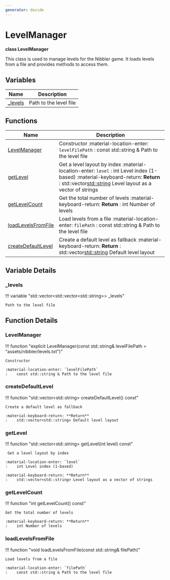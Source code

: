 ```yaml
---
generator: doxide
---
```



# LevelManager

**class LevelManager**


This class is used to manage levels for the Nibbler game.
It loads levels from a file and provides methods to access them.


## Variables

| Name | Description |
| ---- | ----------- |
| [_levels](#_levels) | Path to the level file  |

## Functions

| Name | Description |
| ---- | ----------- |
| [LevelManager](#LevelManager) | Constructor :material-location-enter: `levelFilePath` :    const std::string & Path to the level file  |
| [getLevel](#getLevel) |  Get a level layout by index :material-location-enter: `level` :    int Level index (1-based) :material-keyboard-return: **Return** :    std::vector<std::string> Level layout as a vector of strings  |
| [getLevelCount](#getLevelCount) | Get the total number of levels :material-keyboard-return: **Return** :    int Number of levels  |
| [loadLevelsFromFile](#loadLevelsFromFile) | Load levels from a file :material-location-enter: `filePath` :    const std::string & Path to the level file  |
| [createDefaultLevel](#createDefaultLevel) | Create a default level as fallback :material-keyboard-return: **Return** :    std::vector<std::string> Default level layout  |

## Variable Details

### _levels<a name="_levels"></a>

!!! variable "std::vector&lt;std::vector&lt;std::string&gt;&gt; _levels"

    Path to the level file
    

## Function Details

### LevelManager<a name="LevelManager"></a>
!!! function "explicit LevelManager(const std::string&amp; levelFilePath = &quot;assets/nibbler/levels.txt&quot;)"

    Constructor
    
    :material-location-enter: `levelFilePath`
    :    const std::string & Path to the level file
    

### createDefaultLevel<a name="createDefaultLevel"></a>
!!! function "std::vector&lt;std::string&gt; createDefaultLevel() const"

    Create a default level as fallback
        
    :material-keyboard-return: **Return**
    :    std::vector<std::string> Default level layout
    

### getLevel<a name="getLevel"></a>
!!! function "std::vector&lt;std::string&gt; getLevel(int level) const"

     Get a level layout by index
        
    :material-location-enter: `level`
    :    int Level index (1-based)
        
    :material-keyboard-return: **Return**
    :    std::vector<std::string> Level layout as a vector of strings
    

### getLevelCount<a name="getLevelCount"></a>
!!! function "int getLevelCount() const"

    Get the total number of levels
        
    :material-keyboard-return: **Return**
    :    int Number of levels
    

### loadLevelsFromFile<a name="loadLevelsFromFile"></a>
!!! function "void loadLevelsFromFile(const std::string&amp; filePath)"

    Load levels from a file
        
    :material-location-enter: `filePath`
    :    const std::string & Path to the level file
    

